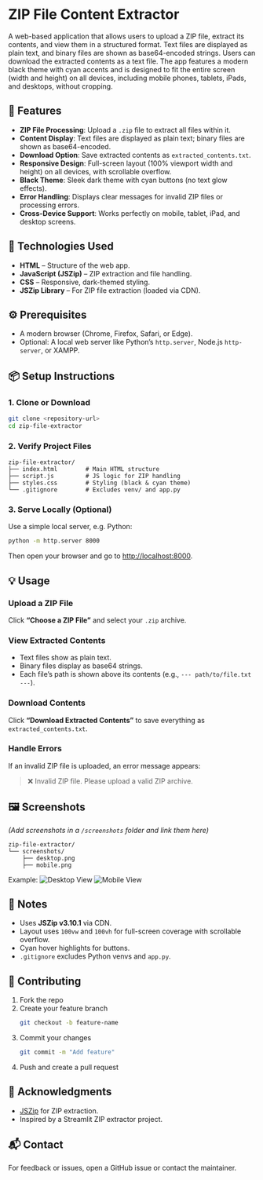 # ZIP File Content Extractor

A web-based application that allows users to upload a ZIP file, extract its contents, and view them in a structured format. Text files are displayed as plain text, and binary files are shown as base64-encoded strings. Users can download the extracted contents as a text file. The app features a modern black theme with cyan accents and is designed to fit the entire screen (width and height) on all devices, including mobile phones, tablets, iPads, and desktops, without cropping.

## 🚀 Features

- **ZIP File Processing**: Upload a `.zip` file to extract all files within it.
- **Content Display**: Text files are displayed as plain text; binary files are shown as base64-encoded.
- **Download Option**: Save extracted contents as `extracted_contents.txt`.
- **Responsive Design**: Full-screen layout (100% viewport width and height) on all devices, with scrollable overflow.
- **Black Theme**: Sleek dark theme with cyan buttons (no text glow effects).
- **Error Handling**: Displays clear messages for invalid ZIP files or processing errors.
- **Cross-Device Support**: Works perfectly on mobile, tablet, iPad, and desktop screens.

## 🧰 Technologies Used

- **HTML** – Structure of the web app.
- **JavaScript (JSZip)** – ZIP extraction and file handling.
- **CSS** – Responsive, dark-themed styling.
- **JSZip Library** – For ZIP file extraction (loaded via CDN).

## ⚙️ Prerequisites

- A modern browser (Chrome, Firefox, Safari, or Edge).
- Optional: A local web server like Python’s `http.server`, Node.js `http-server`, or XAMPP.

## 📦 Setup Instructions

### 1. Clone or Download
```bash
git clone <repository-url>
cd zip-file-extractor
```

### 2. Verify Project Files
```
zip-file-extractor/
├── index.html        # Main HTML structure
├── script.js         # JS logic for ZIP handling
├── styles.css        # Styling (black & cyan theme)
└── .gitignore        # Excludes venv/ and app.py
```

### 3. Serve Locally (Optional)
Use a simple local server, e.g. Python:
```bash
python -m http.server 8000
```
Then open your browser and go to [http://localhost:8000](http://localhost:8000).

## 💡 Usage

### Upload a ZIP File
Click **“Choose a ZIP File”** and select your `.zip` archive.

### View Extracted Contents
- Text files show as plain text.
- Binary files display as base64 strings.
- Each file’s path is shown above its contents (e.g., `--- path/to/file.txt ---`).

### Download Contents
Click **“Download Extracted Contents”** to save everything as `extracted_contents.txt`.

### Handle Errors
If an invalid ZIP file is uploaded, an error message appears:  
> ❌ Invalid ZIP file. Please upload a valid ZIP archive.

## 🖼️ Screenshots

*(Add screenshots in a `/screenshots` folder and link them here)*
```plaintext
zip-file-extractor/
└── screenshots/
    ├── desktop.png
    ├── mobile.png
```
Example:
![Desktop View](screenshots/desktop.png)
![Mobile View](screenshots/mobile.png)

## 🧱 Notes

- Uses **JSZip v3.10.1** via CDN.  
- Layout uses `100vw` and `100vh` for full-screen coverage with scrollable overflow.  
- Cyan hover highlights for buttons.  
- `.gitignore` excludes Python venvs and `app.py`.

## 🤝 Contributing

1. Fork the repo  
2. Create your feature branch  
   ```bash
   git checkout -b feature-name
   ```
3. Commit your changes  
   ```bash
   git commit -m "Add feature"
   ```
4. Push and create a pull request


## 🙏 Acknowledgments

- [JSZip](https://stuk.github.io/jszip/) for ZIP extraction.  
- Inspired by a Streamlit ZIP extractor project.

## 📬 Contact

For feedback or issues, open a GitHub issue or contact the maintainer.
